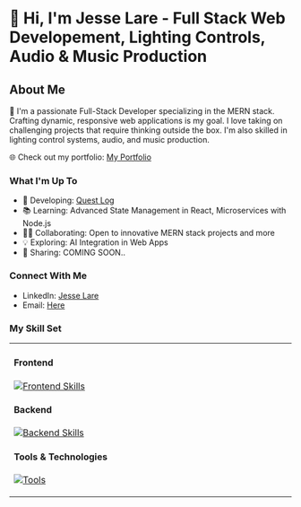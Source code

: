 # 👋 Hi, I'm Jesse Lare - Full Stack Web Developement, Lighting Controls, Audio & Music Production

## About Me
🚀 I'm a passionate Full-Stack Developer specializing in the MERN stack. Crafting dynamic, responsive web applications is my goal. I love taking on challenging projects that require thinking outside the box. I'm also skilled in lighting control systems, audio, and music production.

🌐 Check out my portfolio: [My Portfolio](https://jl-react-portfolio.netlify.app/)

### What I'm Up To
- 🔧 Developing: [Quest Log](https://github.com/Ricky-Sama/Quest-Log)
- 📚 Learning: Advanced State Management in React, Microservices with Node.js
- 👨‍💻 Collaborating: Open to innovative MERN stack projects and more
- 💡 Exploring: AI Integration in Web Apps
- 📢 Sharing: COMING SOON..

### Connect With Me
- LinkedIn: [Jesse Lare](www.linkedin.com/in/jesselare)
- Email: [Here](mailto:twelvedust@outlook.com)

### My Skill Set
<table><tr><td valign="top" width="33%">

#### Frontend  
[![Frontend Skills](https://skillicons.dev/icons?i=html,css,bootstrap,js,react,vite,tailwind,jquery,babel&perline=5)](https://skillicons.dev)

#### Backend  
[![Backend Skills](https://skillicons.dev/icons?i=nodejs,express,mongodb,mysql&perline=5)](https://skillicons.dev)

#### Tools & Technologies  
[![Tools](https://skillicons.dev/icons?i=git,bash,visualstudio,github,netlify,postman,md,githubactions,gitlab,graphql,heroku,jest,lua&perline=5)](https://skillicons.dev)


